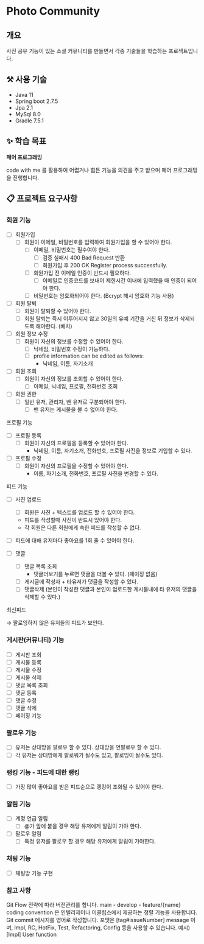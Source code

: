 # Photo Community

## 개요

사진 공유 기능이 있는 소셜 커뮤니티를 만들면서 각종 기술들을 학습하는 프로젝트입니다.

## ⚒️ 사용 기술

- Java 11
- Spring boot 2.7.5
- Jpa 2.1
- MySql 8.0
- Gradle 7.5.1

## ✨ 학습 목표

**페어 프로그래밍**

code with me 를 활용하여 어렵거나 힘든 기능을 의견을 주고 받으며 페어 프로그래밍을 진행합니다.

## 📋 프로젝트 요구사항

### 회원 기능

- [ ]  회원가입
    - [ ]  회원이 이메일, 비밀번호를 입력하여 회원가입을 할 수 있어야 한다.
        - [ ]  이메일, 비밀번호는 필수여야 한다.
            - [ ]  검증 실패시 400 Bad Request 반환
            - [ ]  회원가입 후 200 OK Register process successfully.
        - [ ]  회원가입 전 이메일 인증이 반드시 필요하다.
            - [ ]  이메일로 인증코드를 보내어 제한시간 이내에 입력했을 때 인증이 되어야 한다.
        - [ ]  비밀번호는 암호화되어야 한다. (Bcrypt 해시 암호화 기능 사용)
- [ ]  회원 탈퇴
    - [ ]  회원이 탈퇴할 수 있어야 한다.
    - [ ]  회원 탈퇴는 즉시 이루어지지 않고 30일의 유예 기간을 거친 뒤 정보가 삭제되도록 해야한다. (배치)
- [ ]  회원 정보 수정
    - [ ]  회원이 자신의 정보를 수정할 수 있어야 한다.
        - [ ]  닉네임, 비밀번호 수정이 가능하다.
        - [ ]  profile information can be edited as follows:
            - 닉네임, 이름, 자기소개
- [ ]  회원 조회
    - [ ]  회원이 자신의 정보를 조회할 수 있어야 한다.
        - [ ]  이메일, 닉네임, 프로필, 전화번호 조회
- [ ]  회원 권한
    - [ ]  일반 유저, 관리자, 밴 유저로 구분되어야 한다.
        - [ ]  밴 유저는 게시물을 볼 수 없어야 한다.

프로필 기능

- [ ]  프로필 등록
    - [ ]  회원이 자신의 프로필을 등록할 수 있어야 한다.
        - 닉네임, 이름, 자기소개, 전화번호, 프로필 사진을 정보로 기입할 수 있다.
- [ ]  프로필 수정
    - [ ]  회원이 자신의 프로필을 수정할 수 있어야 한다.
        - 이름, 자기소개, 전화번호, 프로필 사진을 변경할 수 있다.

피드 기능

- [ ]  사진 업로드
    - [ ]  회원은 사진 + 텍스트를 업로드 할 수 있어야 한다.
    - 피드를 작성할때 사진이 반드시 있어야 한다.
    - 각 회원은 다른 회원에게 속한 피드를 작성할 수 없다.
- [ ]  피드에 대해 유저마다 좋아요를 1회 줄 수 있어야 한다.

- [ ]  댓글
    - [ ]  댓글 목록 조회
        - 댓글더보기를 누르면 댓글을 더볼 수 있다. (페이징 없음)
    - [ ]  게시글에 작성자 + 타유저가 댓글을 작성할 수 있다.
    - [ ]  댓글삭제 (본인이 작성한 댓글과 본인이 업로드한 게시물내에 타 유저의 댓글을 삭제할 수 있다.)

최신피드

→ 팔로잉하지 않은 유저들의 피드가 보인다.

### 게시판(커뮤니티) 기능

- [ ]  게시판 조회
- [ ]  게시물 등록
- [ ]  게시물 수정
- [ ]  게시물 삭제
- [ ]  댓글 목록 조회
- [ ]  댓글 등록
- [ ]  댓글 수정
- [ ]  댓글 삭제
- [ ]  페이징 기능

### 팔로우 기능

- [ ]  유저는 상대방을 팔로우 할 수 있다. 상대방을 언팔로우 할 수 있다.
- [ ]  각 유저는 상대방에게 팔로워가 될수도 있고, 팔로잉이 될수도 있다.

### 랭킹 기능 - 피드에 대한 랭킹

- [ ]  가장 많이 좋아요를 받은 피드순으로 랭킹이 조회될 수 있어야 한다.

### 알림 기능

- [ ]  계정 언급 알림
    - [ ]  @가 앞에 붙을 경우 해당 유저에게 알림이 가야 한다.
- [ ]  팔로우 알림
    - [ ]  특정 유저를 팔로우 할 경우 해당 유저에게 알림이 가야한다.

### 채팅 기능

- [ ]  채팅방 기능 구현

### 참고 사항

Git Flow 전략에 따라 버전관리를 합니다. main - develop - feature/{name}
coding convention 은 인텔리제이나 이클립스에서 제공하는 정렬 기능을 사용합니다.
Git commit 메시지를 영어로 작성합니다. 포맷은 [tag#issueNumber] message 이며,
Impl, RC, HotFix, Test, Refactoring, Config 등을 사용할 수 있습니다.
예시) [Impl] User function